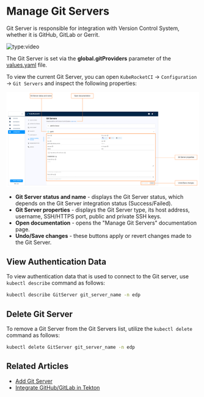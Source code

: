 # Manage Git Servers

Git Server is responsible for integration with Version Control System, whether it is GitHub, GitLab or Gerrit.

![type:video](https://www.youtube.com/embed/pzheGwBLZvU)

The Git Server is set via the **global.gitProviders** parameter of the [values.yaml](https://github.com/epam/edp-install/blob/release/3.8/deploy-templates/values.yaml#L14) file.

To view the current Git Server, you can open `KubeRocketCI` -> `Configuration` -> `Git Servers` and inspect the following properties:

![Git Server menu](../assets/user-guide/edp-portal-git-server-overview.png "Git Server menu")

* **Git Server status and name** - displays the Git Server status, which depends on the Git Server integration status (Success/Failed).
* **Git Server properties** - displays the Git Server type, its host address, username, SSH/HTTPS port, public and private SSH keys.
* **Open documentation** - opens the "Manage Git Servers" documentation page.
* **Undo/Save changes** - these buttons apply or revert changes made to the Git Server.

## View Authentication Data

To view authentication data that is used to connect to the Git server, use `kubectl describe` command as follows:

  ```bash
  kubectl describe GitServer git_server_name -n edp
  ```

## Delete Git Server

To remove a Git Server from the Git Servers list, utilize the `kubectl delete` command as follows:

  ```bash
  kubectl delete GitServer git_server_name -n edp
  ```

## Related Articles

* [Add Git Server](../user-guide/add-git-server.md)
* [Integrate GitHub/GitLab in Tekton](../operator-guide/import-strategy-tekton.md)
